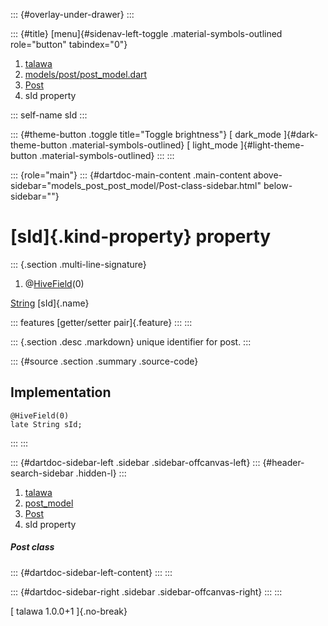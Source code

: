 ::: {#overlay-under-drawer}
:::

::: {#title}
[menu]{#sidenav-left-toggle .material-symbols-outlined role="button"
tabindex="0"}

1.  [talawa](../../index.html)
2.  [models/post/post_model.dart](../../models_post_post_model/)
3.  [Post](../../models_post_post_model/Post-class.html)
4.  sId property

::: self-name
sId
:::

::: {#theme-button .toggle title="Toggle brightness"}
[ dark_mode ]{#dark-theme-button .material-symbols-outlined} [
light_mode ]{#light-theme-button .material-symbols-outlined}
:::
:::

::: {role="main"}
::: {#dartdoc-main-content .main-content above-sidebar="models_post_post_model/Post-class-sidebar.html" below-sidebar=""}
<div>

# [sId]{.kind-property} property

</div>

::: {.section .multi-line-signature}
<div>

1.  @[HiveField](https://pub.dev/documentation/hive/2.2.3/hive/HiveField-class.html)(0)

</div>

[String](https://api.flutter.dev/flutter/dart-core/String-class.html)
[sId]{.name}

::: features
[getter/setter pair]{.feature}
:::
:::

::: {.section .desc .markdown}
unique identifier for post.
:::

::: {#source .section .summary .source-code}
## Implementation

``` language-dart
@HiveField(0)
late String sId;
```
:::
:::

::: {#dartdoc-sidebar-left .sidebar .sidebar-offcanvas-left}
::: {#header-search-sidebar .hidden-l}
:::

1.  [talawa](../../index.html)
2.  [post_model](../../models_post_post_model/)
3.  [Post](../../models_post_post_model/Post-class.html)
4.  sId property

##### Post class

::: {#dartdoc-sidebar-left-content}
:::
:::

::: {#dartdoc-sidebar-right .sidebar .sidebar-offcanvas-right}
:::
:::

[ talawa 1.0.0+1 ]{.no-break}
